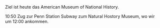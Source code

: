 Ziel ist heute das 
American Museum of National History. 

10:50 Zug zur Penn Station
Subway zum Natural Hostory Museum, wo wir um 12:00 ankommen. 